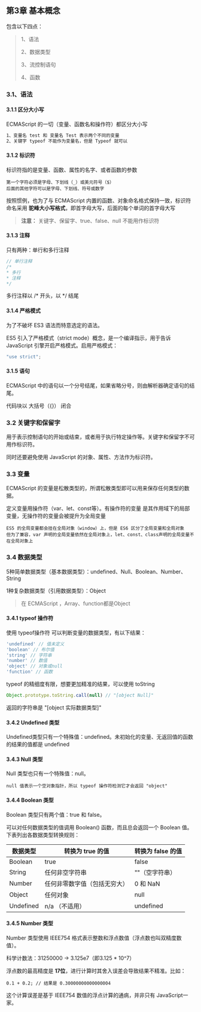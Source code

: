 ## 第3章  基本概念

包含以下四点：

> 1、语法
>
> 2、数据类型
>
> 3、流控制语句
>
> 4、函数

### 3.1、语法

#### 3.1.1 区分大小写

ECMAScript 的一切（变量、函数名和操作符）都区分大小写

```tex
1、变量名 test 和 变量名 Test 表示两个不同的变量
2、关键字 typeof 不能作为变量名，但是 Typeof 就可以
```

#### 3.1.2 标识符

标识符指的是变量、函数、属性的名字、或者函数的参数

```
第一个字符必须是字母、下划线（_）或美元符号（$）
后面的其他字符可以是字母、下划线、符号或数字
```

按照惯例，也为了与 ECMAScript 内置的函数、对象命名格式保持一致，标识符命名采用 **驼峰大小写格式**，即首字母大写，后面的每个单词的首字母大写

> **注意：** 关键字、保留字、true、false、null 不能用作标识符

#### 3.1.3 注释

只有两种：单行和多行注释

```javascript
// 单行注释
/*
* 多行
* 注释
*/
```

多行注释以 /\* 开头，以 \*/ 结尾

#### 3.1.4 严格模式

为了不破坏 ES3 语法而特意选定的语法。

ES5 引入了严格模式（strict mode）概念，是一个编译指示，用于告诉 JavaScript 引擎开启严格模式。启用严格模式：

```javascript
"use strict";
```

#### 3.1.5 语句

ECMAScript 中的语句以一个分号结尾，如果省略分号，则由解析器确定语句的结尾。

代码块以 大括号（{}） 闭合



### 3.2 关键字和保留字

用于表示控制语句的开始或结束，或者用于执行特定操作等。关键字和保留字不可用作标识符。

同时还要避免使用 JavaScript 的对象、属性、方法作为标识符。



### 3.3 变量

ECMAScript 的变量是松散类型的，所谓松散类型即可以用来保存任何类型的数据。

定义变量用操作符（var、let、const等）。有操作符的变量 是其作用域下的局部变量，无操作符的变量会被提升为全局变量

```
ES5 的全局变量都会挂在全局对象（window）上，但是 ES6 区分了全局变量和全局对象
但为了兼容，var 声明的全局变量依然在全局对象上，let、const、class声明的全局变量不在全局对象上
```



### 3.4 数据类型

5种简单数据类型（基本数据类型）：undefined、Null、Boolean、Number、String

1种复杂数据类型（引用数据类型）：Object

> 在 ECMAScript ，Array、function都是Object

#### 3.4.1 typeof 操作符

使用 typeof操作符 可以判断变量的数据类型，有以下结果：

```javascript
'undefined' // 值未定义
'boolean' // 布尔值
'string' // 字符串
'number' // 数值
'object' // 对象或null
'function' // 函数
```

typeof 的精细度有限，想要更加精准的结果，可以使用 toString

```javascript
Object.prototype.toString.call(null) // "[object Null]"
```

返回的字符串是 "[object 实际数据类型]"

#### 3.4.2 Undefined 类型

Undefined类型只有一个特殊值：undefined。未初始化的变量、无返回值的函数的结果的值都是 undefined

#### 3.4.3 Null 类型

Null 类型也只有一个特殊值：null。

```
null 值表示一个空对象指针，所以 typeof 操作符检测它才会返回 "object"
```

#### 3.4.4 Boolean 类型

Boolean 类型只有两个值：true 和 false。

可以对任何数据类型的值调用 Boolean() 函数，而且总会返回一个 Boolean 值。下表列出各数据类型转换规则：

| 数据类型  | 转换为 true 的值             | 转换为 false 的值 |
| --------- | ---------------------------- | ----------------- |
| Boolean   | true                         | false             |
| String    | 任何非空字符串               | ""（空字符串）    |
| Number    | 任何非零数字值（包括无穷大） | 0 和 NaN          |
| Object    | 任何对象                     | null              |
| Undefined | n/a （不适用）               | undefined         |

#### 3.4.5 Number 类型

Number 类型使用 IEEE754 格式表示整数和浮点数值（浮点数也叫双精度数值）。

科学计数法：31250000 -> 3.125e7（即3.125 * 10^7）

浮点数的最高精度是 **17位**，进行计算时其舍入误差会导致结果不精准。比如：

```
0.1 + 0.2; // 结果是 0.30000000000000004
```

这个计算误差是基于 IEEE754 数值的浮点计算的通病，并非只有 JavaScript一家。